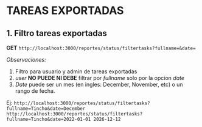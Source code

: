 # TAREAS EXPORTADAS

## 1. Filtro tareas exportadas

**GET** `http://localhost:3000/reportes/status/filtertasks?fullname=&date=`

_Observaciones:_

1. Filtro para usuario y admin de tareas exportadas
2. _user_ **NO PUEDE NI DEBE** filtrar por _fullname_ solo por la opcion _date_
3. _Date_ puede ser un mes (en ingles: December, November, etc) o un rango de fecha.

Ej: `http://localhost:3000/reportes/status/filtertasks?fullname=Tincho&date=December`
`http://localhost:3000/reportes/status/filtertasks?fullname=Tincho&date=2022-01-01 2026-12-12`

